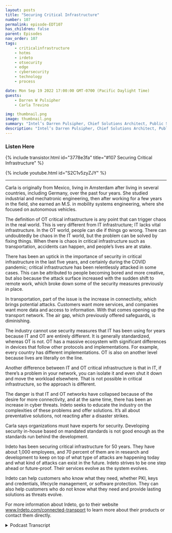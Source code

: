 ```yaml
---
layout: posts
title: "Securing Critical Infrastructure"
number: 107
permalink: episode-EDT107
has_children: false
parent: Episodes
nav_order: 107
tags:
    - criticalinfrastructure
    - hotms
    - irdeto
    - otsecurity
    - edge
    - cybersecurity
    - technology
    - process

date: Mon Sep 19 2022 17:00:00 GMT-0700 (Pacific Daylight Time)
guests:
    - Darren W Pulsipher
    - Carla Trevino

img: thumbnail.png
image: thumbnail.png
summary: "Intel’s Darren Pulsipher, Chief Solutions Architect, Public Sector, and Carla Trevino, Solutions Architect, Irdeto, talk about the importance of security in critical infrastructure."
description: "Intel’s Darren Pulsipher, Chief Solutions Architect, Public Sector, and Carla Trevino, Solutions Architect, Irdeto, talk about the importance of security in critical infrastructure."
---
```


<div>
<h3>Listen Here</h3>
{% include transistor.html id="3778e3fa" title="#107 Securing Critical Infrastructure" %}

{% include youtube.html id="S2C1v5zyZJY" %}
</div>

---

Carla is originally from Mexico, living in Amsterdam after living in several countries, including Germany, over the past four years. She studied industrial and mechatronic engineering, then after working for a few years in the field, she earned an M.S. in mobility systems engineering, where she focused on autonomous vehicles.

The definition of OT critical infrastructure is any point that can trigger chaos in the real world. This is very different from IT infrastructure; IT lacks vital infrastructure. In the OT world, people can die if things go wrong. There can undoubtedly be chaos in the IT world, but the problem can be solved by fixing things. When there is chaos in critical infrastructure such as transportation, accidents can happen, and people’s lives are at stake.

There has been an uptick in the importance of security in critical infrastructure in the last five years, and certainly during the COVID pandemic; critical infrastructure has been relentlessly attacked in some cases. This can be attributed to people becoming bored and more creative, but also because the attack surface increased with the sudden shift to remote work, which broke down some of the security measures previously in place.

In transportation, part of the issue is the increase in connectivity, which brings potential attacks. Customers want more services, and companies want more data and access to information. With that comes opening up the transport network. The air gap, which previously offered safeguards, is diminishing.

The industry cannot use security measures that IT has been using for years because IT and OT are entirely different.  It is generally standardized, whereas OT is not. OT has a massive ecosystem with significant differences in devices that follow other protocols and implementations. For example, every country has different implementations. OT is also on another level because lives are literally on the line.

Another difference between IT and OT critical infrastructure is that in IT, if there’s a problem in your network, you can isolate it and even shut it down and move the workload elsewhere. That is not possible in critical infrastructure, so the approach is different.

The danger is that IT and OT networks have collapsed because of the desire for more connectivity, and at the same time, there has been an increase in cyber threats. Irdeto seeks to educate the industry on the complexities of these problems and offer solutions. It’s all about preventative solutions, not reacting after a disaster strikes.

Carla says organizations must have experts for security. Developing security in-house based on mandated standards is not good enough as the standards run behind the development.

Irdeto has been securing critical infrastructure for 50 years. They have about 1,000 employees, and 70 percent of them are in research and development to keep on top of what type of attacks are happening today and what kind of attacks can exist in the future. Irdeto strives to be one step ahead or future-proof. Their services evolve as the system evolves.

Irdeto can help customers who know what they need, whether PKI, keys and credentials, lifecycle management, or software protection. They can also help customers who do not know what they need and provide lasting solutions as threats evolve.

For more information about Irdeto, go to their website www.Irdeto.com/connected-transport to learn more about their 
products or contact them directly. 


<details>
<summary> Podcast Transcript </summary>

<p>﻿1</p>
<p>Hello, thisis Darren Pulsipher, chief solutionarchitect of public sector at Intel.</p>
<p>And welcome to Embracing</p>
<p>Digital Transformation,where we investigate effective change,leveragingpeople, process and technology.</p>
<p>On today's episode, the importanceof Security and Critical Infrastructurewith special guest</p>
<p>Carla Trevino from IRDeto.</p>
<p>Carla, welcome to the show.</p>
<p>Thank you very much, Darren,and thank you for having me here.</p>
<p>Excited for our talks.</p>
<p>Yeah.</p>
<p>So Carlaand I've been working together on a jointeffort between Intel on your demo.</p>
<p>Carlos The solution architect.</p>
<p>I'm a solution architect.</p>
<p>So we got two real geeky people onon today, on the episode,which should be a lot of fun.</p>
<p>And we're working together onsecurity in the Iot space,which is really fascinating stuff.</p>
<p>But first, Carla,before we get into the geeky stuff,tell us a little bit about yourself.</p>
<p>Yeah, thank you very much.</p>
<p>Yeah. So, Carla Trevino, my name.</p>
<p>I'm originally from Mexico.</p>
<p>I'm currentlyliving in Amsterdam in the Netherlands.</p>
<p>I've had interesting path on my careerinternational wise.</p>
<p>I've lived in several countriesthe past four years.</p>
<p>I was living in Germany.</p>
<p>I know very much what it isabout working cross-culturaland living cross-cultural.</p>
<p>I can say that</p>
<p>I'm an engineer from background,so we are geeky.</p>
<p>Would be the nice term.</p>
<p>I studied industrialengineering and mechatronics engineeringand after a couple of years of working,</p>
<p>I decided I wanted to studymore engineering.</p>
<p>So I did a master's in Sciencein Mobility Systems Engineering,and where I focused in autonomous drivingcars, vehicles and so on.</p>
<p>So yeah, I love technology engineering.</p>
<p>That's somethingthat I'm into pretty much.</p>
<p>All right.</p>
<p>Finally, a real engineer on the show.</p>
<p>I've had others, but it's great to havesomeone that just you love learning.</p>
<p>I can tell Carla.</p>
<p>Yes, definitely. Yeah.</p>
<p>And then also a little bit going tothis is you don't know.</p>
<p>I'm going to ask this question.</p>
<p>What has been some of the hardest thingswhen you move to a new culture?</p>
<p>Because you said you've moved todifferent cultures throughout the world.</p>
<p>It sounds likeyou've been a lot of places.</p>
<p>What's one of the hardest thingsto get used to when you first move?</p>
<p>I would say, firstof all, if you don't know the language,that's a great barrier.</p>
<p>So when I moved to Germany,</p>
<p>I couldn't speak any German,so that was hard part to start on.</p>
<p>It's been really hard. Yeah.</p>
<p>But getting used to people'sbehavior,like people acting on different way.</p>
<p>The typical things that you don't know,as if you have to tip the serverswhen you go to a restaurant.</p>
<p>What are the normal like?</p>
<p>How do people behavein certain circumstances or thingslike that, or critical conversationslike maybe politics?</p>
<p>How do people talk about those things?</p>
<p>That's hard.</p>
<p>And then I always miss Mexican food,so that's.</p>
<p>All I was going to say.</p>
<p>I love Mexican foodbecause I live in Californiaand I'm a I'ma fourth generation Californian.</p>
<p>So we have a lot of Mexican foodin California.</p>
<p>And I've been to Europe.</p>
<p>There is no good</p>
<p>Mexican food in Europe. Now,</p>
<p>I can only confirms.</p>
<p>You can you can confirm that.</p>
<p>That's good to know.</p>
<p>All right.</p>
<p>Let's let's dove right into this.</p>
<p>First off, what first off,what is critical infrastructure?</p>
<p>When we say that term criticalinfrastructure, what do we really mean?</p>
<p>Well, when we talk aboutcritical infrastructure,it talks about anyopen point that can lead.</p>
<p>Or let me see, how do I not getso technical into answering this question?</p>
<p>You get technical.</p>
<p>Let's start being basic.</p>
<p>So critical infrastructurecomes from criticalright on what can bring chaosif it's exposed, what can be.</p>
<p>When when some when you'remanaging something, when you're managinginfrastructure, if something goes wrongin certain points or in certainparts, that is definitely somethingthat is critical to start with.</p>
<p>We can we can start with the definitionpart of it.</p>
<p>So any point that can bethat can be a triggerfor chaos can be considered critical.</p>
<p>So in this case, when wetalk about it, we're talking about chaosin the real world. Yes.</p>
<p>Audience, not in the virtual world. Right.</p>
<p>This is very different than I.T.infrastructure.</p>
<p>There's very little criticalinfrastructure in the IT world.</p>
<p>In the OT world, critical infrastructure.</p>
<p>I mean, people die rightif things go wrong.</p>
<p>Right. Exactly.</p>
<p>I mean, chaos on like our on a peoplelevel, let's call it like that.</p>
<p>So I mean,it's you world, but it's chaosthat you can solve by fixing some things.</p>
<p>When there is chaoson critical infrastructure or when you'retalking about transportation,when there's chaos, people can die.</p>
<p>Accidents can happen.</p>
<p>Yeah. Yeah.</p>
<p>So we've seen an uptick in the importanceof critical infrastructureover the last probably five yearsand a little bit pre-COVID,but absolutely during peak during COVID,we saw critical infrastructurebeing attacked relentlessly.</p>
<p>In some cases.</p>
<p>Have you guyshave you noticed that, too,in the transportation world as well?</p>
<p>Definitely. More attacks more?</p>
<p>Definitely.</p>
<p>I think it's a combinationof probably people where bored fromnot being able to be able to flyand started to get creative.</p>
<p>People got very I mean, creativitymoved into like fears for other people.</p>
<p>So probably that was somethingthat was generated for being lockedin the time that we were locked in COVID.</p>
<p>Definitely this had started before.</p>
<p>So we would likeyou would see certain creativitythat would harmor that would look into peoplejust testing out, Hey,what happens if I do this?</p>
<p>And but this creativity,</p>
<p>I think went beyond what we hadseen on the COVID period.</p>
<p>It can be a combination of peoplebeing bored, of people having more timeto get creative while being at home orof yeah, of more fears coming outfrom people's mind and people's mouth.</p>
<p>Yeah,</p>
<p>I think that had a lot to do with it.</p>
<p>The, you know, societyas a whole was kind of disrupted, right?</p>
<p>With COVID worldwideand people started toying around.</p>
<p>I think boredom was part of it.</p>
<p>I also think with more peopleworking from home,we also increased the attack surface.</p>
<p>So now there were more people workingremote, even people that were workingin managing criticalinfrastructure were working remote now.</p>
<p>And I think that broke down some of thesecurity measuresthat we used to keep in place.</p>
<p>Definitely. And I mean.</p>
<p>What are your thoughts on that?</p>
<p>I mean. I am I can only agree.</p>
<p>And I think the fact that the companieshad to adjust so quickto everyone working from home,they had to adjust their networks.</p>
<p>They had to adjust the workloads.</p>
<p>They had to adjust so many things.</p>
<p>And on a sure like we can say in a very,very short period of timeand this opened the possibilities forattacksinto different levels than before, becausethen if you were living in a buildingand you hadlet's say in that building,you could have access or you could havea pretend like you knew everyone was thereand you knew everyone was working.</p>
<p>And you probably talkto your neighbors before.</p>
<p>So it opened up the possibilityof getting into more layersthan it would have been before.</p>
<p>So let's talk specific.</p>
<p>Let's drill down a little bitinto transportation.</p>
<p>Um, specifically and how, how is thatchanged over the last three or four years?</p>
<p>And, and what kind of threat vectorsand what kind of threatsare we seeing in that area?</p>
<p>Well, I would talk about maybe.</p>
<p>Yeah, what has happened istransportation is becoming more connected.</p>
<p>You have more servicesthat are being offered.</p>
<p>You have more connectivityin vehicles and infrastructure.</p>
<p>And with connectivity,there always comes the potential.</p>
<p>I mean, there comesall the beauties that there are with them.</p>
<p>You can control them,but if you can control them,you can control them for the goodor for the bad.</p>
<p>Right.</p>
<p>And and this comes I mean, this comes fromfrom the services that the providersare giving to the final customers,those that are being transported, thatthey want to have more digital services.</p>
<p>But also the servicesthat are being offered to the transportsuppliers or providersfrom their suppliers themselves.</p>
<p>Everyone wants to become more digital.</p>
<p>Everyone wants to have more connectivity,more access to data, more accessto information.</p>
<p>And all of that comeswith opening your transport network,which was formerly not open.</p>
<p>So what we know as air gap,so it was not connected, it was safeper definition, right.</p>
<p>So and I think this is interestingbecause you said servicesto the customers.</p>
<p>So services like wi fi on the train,other digital services likestreaming video and entertainment,all those sorts of things.</p>
<p>I think people don't understandall those sorts of things provide.</p>
<p>You need connectivity to do that.</p>
<p>Right.</p>
<p>And what you're saying isthey've broken down that air gap thatoriginally the train was connected,but that was control systems.</p>
<p>Those were critical systems. Right.</p>
<p>Controlling the train.</p>
<p>All of a sudden,those those there's connectivity betweenthose critical infrastructure and alsoall this other connectivity that I have.</p>
<p>Is that what I'm hearing?</p>
<p>Yeah, exactly.</p>
<p>Yeah, that's that's exactly the point.</p>
<p>So what's soand so why not just use the ITsecurity stuff we've been doing for yearsand just put that on the train?</p>
<p>Why why doesn't that work?</p>
<p>Well, there are several aspects to that.</p>
<p>First aspect is when you talk about it,when wewhen we talk about like the devicesthat are using it and the world of it,we can say it's a worldthat it's pretty standardized.</p>
<p>That's not true for the old world.</p>
<p>We have a huge ecosystemwith huge differencesin devices, fielded devices and suchthat are following differentprotocolsthat are implemented on different.</p>
<p>Even if you go like internationally,every country has a different wayof implementing and so on.</p>
<p>So it's not standardized, it'snot a mobile device. Andand thereforefrom that side, it's alreadya very different level from that.</p>
<p>It second level is what we discussedbefore thethe differences in criticalinfrastructure in talking about, well,if you're on the trainand you're a personand something happens to the train, well,there's a possibility of personsgetting injured or worse.</p>
<p>So you have to from one sidehandle it on a different levelbecause we're talkingabout different things completely.</p>
<p>And why are you talking aboutdifferent thingsand the complexities that come with thatgo with the standardize the differentdevices,the different everything that there isnow. Ilove how you said it's not standardized,so it's highly heterogeneous.</p>
<p>So I can't applyjust one security standardand just go with everyeveryone needs to just follow this.</p>
<p>So that's one aspect.</p>
<p>And then the other one I kind ofwant to pick out a little bit, and that isif there's a problem in your i.t.</p>
<p>Network, a security problemisolated in a quarantine, it.</p>
<p>Right.</p>
<p>And then I shut it down.</p>
<p>I can't do thatin critical infrastructure, can I? No.</p>
<p>I mean, what are you going to do?</p>
<p>Are you gonna isolate, trainand shut it down?</p>
<p>And, I mean.</p>
<p>Yeah, that's a big problem, right?</p>
<p>Definitely.</p>
<p>You can't just shut it down in and movethe move the workload somewhere else.</p>
<p>It's on a physical. Device and you cannotfreeze it until we see what's going on.</p>
<p>So the approach,it sounds like the approach in O.T.and critical is very, very different.</p>
<p>It is. It is.</p>
<p>And I think this is one of the things thatthe industry and everyone aroundit has to first of all, understandwhy it's different, but also understandthe differences between it not.</p>
<p>I think sometimes this is not so clearfor certain persons or.</p>
<p>Yeah.</p>
<p>So first.</p>
<p>Especiallyif you're a cybersecurity expert, right?</p>
<p>If you're a cybersecurity expert,you just come in and say,oh, that's a cybersecurity problem.</p>
<p>This is what we do, right?</p>
<p>We identify, we detect, we quarantine,we do forensics on it.</p>
<p>Then we you can't do that in O.T.so it's a completely different space.</p>
<p>Exactly. Yeah.</p>
<p>So this sounds to me like a disasterjust waiting to happen.</p>
<p>Right.</p>
<p>We've collapsed the 90 networks togetherin some aspectsbecause I want more connectivity.</p>
<p>I want more data coming out of thosetrains to run analytics on.</p>
<p>And at the same time, we've seen an uptickin cyber threats and cybermalfeasance, if that's a word.</p>
<p>And so and people that don't havea real good knowledge onhow to do ot security.</p>
<p>Sounds like a disaster waiting to happen.</p>
<p>Is that true?</p>
<p>Well, we hope we don't get to that point.</p>
<p>So this is exactly whatwe're trying to do.</p>
<p>We're trying to work togetherwith the industry,educate on the complexities, educate.</p>
<p>We don't want to bring fear.</p>
<p>It's not about bringing fearto the industry.</p>
<p>It's about opening the eyesbefore the disaster happensand looking at cybersecurity.</p>
<p>I mean, you can we sometimes dothis comparison.</p>
<p>It's a sad comparison, but you can seecybersecurity kind of like an insurance.</p>
<p>You don't want to have the insuranceafter your house burnt down.</p>
<p>You want to have it before it burned down.</p>
<p>You want it not to burn down,of course. Yes.</p>
<p>You don't want it to have her down. Yeah.</p>
<p>You don't want to get to the pointwhere your house is on fire.</p>
<p>But if your house is on fire,you want to have an insurance.</p>
<p>And this is exactly what cybersecurityis going to prevent.</p>
<p>The having the fire, let's say so.</p>
<p>I mean, it'sa different level of complexity.</p>
<p>But we we think there's athere's a lot of educationthat needsor that is happening that at the moment.</p>
<p>And we're working togetherwith a lot of players.</p>
<p>And I think this is</p>
<p>I mean, the cybersecurity on the old side,</p>
<p>I think we are all on the same side.</p>
<p>We're all wanting to educate the industryto help them be aware of what there isso that they consciously decidethat they need somethingand take preventive measuresbefore that something happens.</p>
<p>These attacks are getting moreand more complex.</p>
<p>Does that mean if I do have criticalinfrastructure that I need to hirea cybersecurity expert or</p>
<p>I need to hire a firm to help me do that?</p>
<p>Or can I do it on my own?</p>
<p>Is it is it can I educate myself to do iton my own or not?</p>
<p>Well. What would you say?</p>
<p>I would say it's very hard to educateyourself in topics that you don't know.</p>
<p>So from one side,</p>
<p>I mean, if you're confidentthat you are an expert on the matterand that you can do it on yourselfbecause you have the expertize,then it can be that you build it.</p>
<p>But if you're trying to say, hey,this is something that I mean,you need experts and experts are onlygoing tobe experts if they've done it before,if they know what they're talking about.</p>
<p>So there are, of course, standards,which is I mean,we all work on I mean, industry works onstandard basis, right?</p>
<p>Sadly, what we're seeing todayis that the standardsare running behind the developmentthat is coming with the industry.</p>
<p>So of course, you can followif you want to develop things in-house,you say, well, I'm following the standardsthat are mandated.</p>
<p>The question is, is that enough?</p>
<p>And if you're not able to answer thatby your own,probably you don't have the expertizeto assesswhetherwhat kind of cybersecurity solutionsyou need, what kind of protectionsdo you need where you're vulnerable,what are your vulnerabilitiesand things like that?</p>
<p>So this is where your data comesin, right?</p>
<p>You guys have a long historyof securing critical infrastructure.</p>
<p>And so</p>
<p>I'm sure you guys have seen an uptickin business in the last couple of years.</p>
<p>I would guess you have.</p>
<p>Is that true to say?</p>
<p>Yeah.</p>
<p>Well, your data, it's a companythat started doing cybersecurityand that is five zero, not one five.</p>
<p>So we've built time.</p>
<p>You know.</p>
<p>It's more than I've been alive,</p>
<p>I can tell you that. Sowith we have expertsand we have expertizethat has been evolving as industrieshave been evolving as thismalicious attacks have been evolving.</p>
<p>And we're no there's no end point to this.</p>
<p>There's going to be new wayspeople are going to get more creative.</p>
<p>Technology is advancing and there'sgoing to be new ways of attacking.</p>
<p>But companies like our company,we are a company,we have around about 1000 employees,but 70% of them are in researchand development and they're looking intowhat kind of attacks existtoday, but also what kind of attackscan exist in the future.</p>
<p>And we're doing the research into thatand we're making surethat we are future proof.</p>
<p>We want to be one step ahead.</p>
<p>We want to make sure that our customersare going to be protectednot only the moment that they get asecured system, but also ask the security.</p>
<p>As the system is evolvingand the new use cases are coming, that ourour services are also evolving with themand that they're going to be securedin the future as well.</p>
<p>So it's not something that you just buyand you implement it today.</p>
<p>You can't just buy it and say,oh, I'm secure right now.</p>
<p>That makes sense.</p>
<p>And I like how you said</p>
<p>I mean, everything's evolving, right?</p>
<p>The cybercriminalsare getting really sophisticated.</p>
<p>We saw that with the Centennial Pipelinebreach.</p>
<p>That was very interesting.</p>
<p>And there's been several others as wellthat thatthe people thought they were air gapped,but they weren'tbecause cyber criminalshave figured out how to bridge air gaps.</p>
<p>Now in creative, very creative ways.</p>
<p>So tell me a little bitabout the types of youmentioned tools that you guys have,but what's your approachwhen when you talk about securingcritical infrastructure, what are the keytenantsthat you guys have put into place, bothin in process and technology?</p>
<p>Because I know you guys do both. Right.</p>
<p>And so tell tell us a little bitabout your portfolio,what you guys have availableto help people?</p>
<p>Well, there is let's say there are alwaysthe two sides of the story, right?</p>
<p>When it comes to, hey, I'm a customer,</p>
<p>I need some support.</p>
<p>So there are and there are differentlevels where the customers are.</p>
<p>There are customers that really knowwhat they want and what they need.</p>
<p>And you can talk very straightforwardinto the solutions that they need.</p>
<p>And this is where we can talkabout portfolio, about specifics.</p>
<p>So what do you need?</p>
<p>Are you talking about you need PKI?</p>
<p>I do need some kind of keysand credentials.</p>
<p>Life cycle management.</p>
<p>Do you need are you looking intoprotecting your network?</p>
<p>Do you need an anomaly detection system?</p>
<p>These are all solutions that we offer.</p>
<p>We offer, for example,software protection as well.</p>
<p>But there's also customersthat are kind of more into</p>
<p>I don't know what I need.</p>
<p>I don't know what else. Yeah.</p>
<p>You don't know what you don't know, right?</p>
<p>That's tough.</p>
<p>So, I mean, we have expertizeand we're more than happyto walk with our customers,to walk with the andwith what kind of solutionsare there in the industry?</p>
<p>There are several practicesthat you can have that you can implement.</p>
<p>For example, when you're talking about,</p>
<p>I want to protect my asset,we can make some kind of guidelineslike device hardening todetect where the vulnerabilities areand detect what kind of solutionsare needed to mitigate those peoplein our abilities that the customers have.</p>
<p>So we can we mostly work on implementingmanaged servicesbecause we do believethat the customer needsus to work together with themand give them a solution.</p>
<p>As I said before,not that, hey, here's what you need.</p>
<p>Put it on your on your system.</p>
<p>And there you go.</p>
<p>You're good to go because the thing thatthe threats are evolving,the hackers are getting more creativetechnologies evolving.</p>
<p>So we want thatour solutions evolve with them.</p>
<p>We want to make sure that our expertizeis being offeredthroughout the lifespan of theof the asset that we're protecting.</p>
<p>But we can also offer what there isbefore some kind of professional servicesthat might be neededso that they're awareof what they need to implement beforehand.</p>
<p>Right.</p>
<p>And I love that you guys have that servicebecause you're right, a lot of peopledon't know how to even securetheir critical infrastructure.</p>
<p>Right.</p>
<p>Maybe they just use the Perdue model,which is just air gapped itand then someonewalks in with a USB keyand sticks it into a deviceand all of a sudden you've got malwarespread throughout the whole OT network.</p>
<p>We've seen that time and time again.</p>
<p>So you guys understand the crime,the criminal element,let's call them what they areor the nation state that's tryingto disrupt your critical infrastructure.</p>
<p>So it's good to have you guys come inand kind of do an assessment, right?</p>
<p>This is where you're at.</p>
<p>These are the tools that you needand so on and so forth.</p>
<p>I love the approach.</p>
<p>I think it's it's very valuableif people want to find out moreabout this approach and what your datacan bring to the table, where do they go?</p>
<p>Because are going to our websitethat your death tollyou spell it irtet0 dotcom slash connected dash transport.</p>
<p>There you can find some informationabout our products. Definitely.</p>
<p>There's also an optionto contact us directly from there.</p>
<p>And then you can likewe can schedule the first callto get to knowyou, that you get to know usand that we start understandingwhat the requirements are.</p>
<p>So, I mean, you can get a good understanding of our products from the website, butdon't be shy to ask forfor getting in contact with usand we will make sure to givethat information more in accordanceto what the customerspecifically is needing or the company.</p>
<p>Oh, that's great.</p>
<p>Also, you guys, we work together, Inteland your dad, we're working togetherso that you guys can even make your toolseven more secure by using Intel'stechnology under the covers.</p>
<p>So a great partner here. Ditto.</p>
<p>And Carla, thank you.</p>
<p>It's been it'sbeen very enlightening today.</p>
<p>I learned a lot of things.</p>
<p>Yeah. Thank you very much for having me.</p>
<p>And yeah, I'mlooking forward into our collaboration.</p>
<p>I think Bringing</p>
<p>Security Foundation from hardwareplus adding extra layers of softwareon the security in top of it,what Intel has to bring, plus whatyour data has to bring will definitelyhelp the industry get one step furtherinto being more secure.</p>
<p>Thank you for listening to Embracing</p>
<p>Digital Transformation today.</p>
<p>If you enjoyed our podcast, give it fivestars on your favorite podcast insideror YouTube channel.</p>
<p>You can find out more informationabout embracing digital transformationand embracingdigital.org until nexttime, go out and do something wonderful.</p>

</details>
